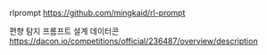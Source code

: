 rlprompt
https://github.com/mingkaid/rl-prompt

편향 탐지 프롬프트 설계 데이터콘
https://dacon.io/competitions/official/236487/overview/description
